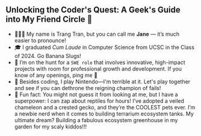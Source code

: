 ## Unlocking the Coder's Quest: A Geek's Guide into My Friend Circle 👋

- 👩🏻‍💻 My name is Trang Tran, but you can call me **Jane** — it’s much easier to pronounce!
- 🎓 I graduated *Cum Laude* in Computer Science from UCSC in the Class of 2024. Go Banana Slugs!
- 🔎 I’m on the hunt for a ```SWE role``` that involves innovative, high-impact projects with room for professional growth and development. If you know of any openings, ping me 🥺
- 👾 Besides coding, I play Nintendo—I'm terrible at it. Let's play together and see if you can dethrone the reigning champion of fails!
- 🦎 Fun fact: You might not guess it from looking at me, but I have a superpower: I can zap about reptiles for hours! I’ve adopted a veiled chameleon and a crested gecko, and they’re the COOLEST pets ever. I’m a newbie nerd when it comes to building terrarium ecosystem tanks. My ultimate dream? Building a fabulous ecosystem greenhouse in my garden for my scaly kiddos!!!
